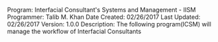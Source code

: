 Program: Interfacial Consultant's Systems and Management - IISM
Programmer: Talib M. Khan
Date Created: 02/26/2017
Last Updated: 02/26/2017
Version: 1.0.0
Description:
    The following program(ICSM) will manage the workflow of Interfacial 
    Consultants
